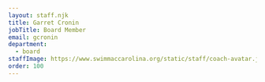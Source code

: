 ```yaml
---
layout: staff.njk
title: Garret Cronin
jobTitle: Board Member
email: gcronin
department:
  - board
staffImage: https://www.swimmaccarolina.org/static/staff/coach-avatar.jpg
order: 100
---
```

